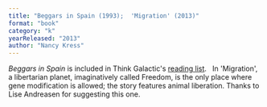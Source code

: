 ```yaml
---
title: "Beggars in Spain (1993);  'Migration' (2013)"
format: "book"
category: "k"
yearReleased: "2013"
author: "Nancy Kress"
---
```

_Beggars in Spain_ is included in Think Galactic's <a href="http://thinkgalactic.org/reading-lists/by-author/">reading list</a>.
 
In 'Migration', a libertarian planet, imaginatively called Freedom, is the  only place where gene modification is allowed; the story features animal  liberation. Thanks to Lise Andreasen for suggesting this  one.
 
